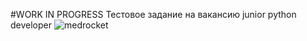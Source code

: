#WORK IN PROGRESS
Тестовое задание на вакансию junior python developer
![medrocket](https://github.com/OlegVasil/testproj_Medrocket/assets/100850508/2a20dfb2-45e5-4438-a1ae-61795cfa383b)
